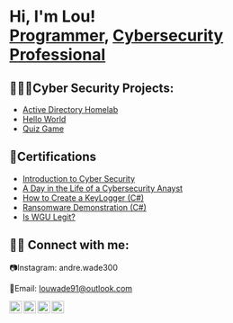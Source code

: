 <h1>Hi, I'm Lou! <br/><a href="https://github.com/cyberlocs">Programmer</a>, <a href="https://www.linkedin.com/in/louwade22/">Cybersecurity Professional</a>

<h2>👨🏿‍💻Cyber Security Projects:</h2>

  - [Active Directory Homelab](https://github.com/cyberlocs/ActiveDirectoryLab/blob/main/README.md)
  - [Hello World](https://github.com/cyberlocs/Algorithms-Practice)
  - [Quiz Game](https://github.com/cyberlocs/My-Quiz-Game)
<h2>📃Certifications</h2>

- [Introduction to Cyber Security](https://simpli-web.app.link/e/Tnwlkqu5jrb)
- [A Day in the Life of a Cybersecurity Anayst](https://www.youtube.com/watch?v=uHy3oM7NnoU)
- [How to Create a KeyLogger (C#)](https://www.youtube.com/watch?v=N-L9hklSlNk)
- [Ransomware Demonstration (C#)](https://www.youtube.com/watch?v=OfvdQeh79s0)
- [Is WGU Legit?](https://www.youtube.com/watch?v=E2MwRWxDBkA)

<h2> 🤳🏾 Connect with me:</h2>
📷Instagram: andre.wade300

📩Email: louwade91@outlook.com

[<img align="left" alt="JoshMadakor | YouTube" width="22px" src="https://cdn.jsdelivr.net/npm/simple-icons@v3/icons/youtube.svg" />][youtube]
[<img align="left" alt="JoshMadakor | Twitter" width="22px" src="https://cdn.jsdelivr.net/npm/simple-icons@v3/icons/twitter.svg" />][twitter]
[<img align="left" alt="JoshMadakor | LinkedIn" width="22px" src="https://cdn.jsdelivr.net/npm/simple-icons@v3/icons/linkedin.svg" />][linkedin]
[<img align="left" alt="JoshMadakor | Instagram" width="22px" src="https://cdn.jsdelivr.net/npm/simple-icons@v3/icons/instagram.svg" />][instagram]

[twitter]: https://twitter.com/joshmadakor
[youtube]: https://www.youtube.com/c/joshmadakor
[instagram]: https://www.instagram.com/andre.wade300/
[linkedin]: https://linkedin.com/in/louwade91

<!--
**joshmadakor1/joshmadakor1** is a ✨ _special_ ✨ repository because its `README.md` (this file) appears on your GitHub profile.

Here are some ideas to get you started:

- 🔭 I’m currently working on ...
- 🌱 I’m currently learning ...
- 👯 I’m looking to collaborate on ...
- 🤔 I’m looking for help with ...
- 💬 Ask me about ...
- 📫 How to reach me: ...
- 😄 Pronouns: ...
- ⚡ Fun fact: ...
-->
